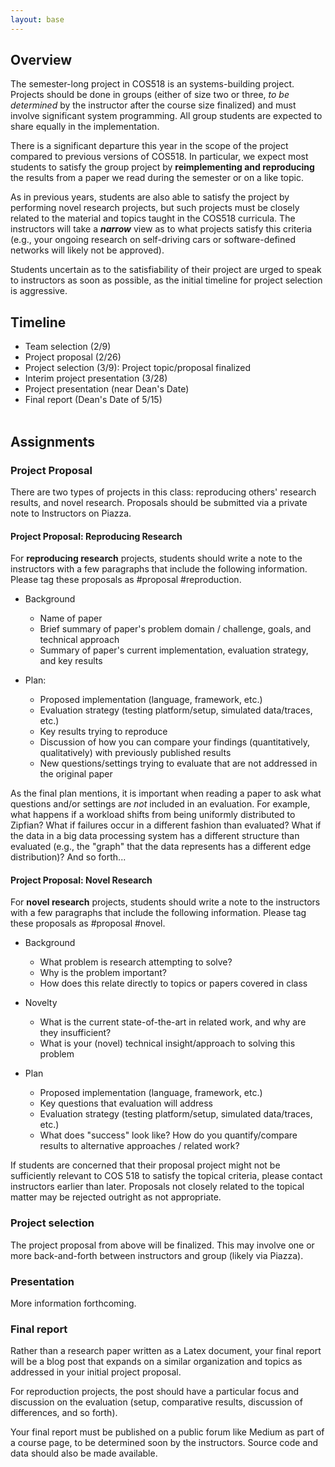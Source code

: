 ```yaml
---
layout: base
---
```


## Overview

The semester-long project in COS518 is an systems-building
project.  Projects should be done in groups (either of size two or
three, *to be determined* by the instructor after the course size
finalized) and must involve significant system programming. All group
students are expected to share equally in the implementation.

There is a significant departure this year in the scope of the project
compared to previous versions of COS518.  In particular, we expect
most students to satisfy the group project by **reimplementing and
reproducing** the results from a paper we read during the semester or
on a like topic.

As in previous years, students are also able to satisfy the project by
performing novel research projects, but such projects must be
closely related to the material and topics taught in the COS518
curricula.  The instructors will take a ***narrow*** view as to what
projects satisfy this criteria (e.g., your ongoing research on
self-driving cars or software-defined networks will likely not be
approved).

Students uncertain as to the satisfiability of their project are urged
to speak to instructors as soon as possible, as the initial timeline
for project selection is aggressive.

## Timeline
- Team selection (2/9)
- Project proposal (2/26)
- Project selection (3/9):  Project topic/proposal finalized
- Interim project presentation (3/28)
- Project presentation (near Dean's Date)
- Final report (Dean's Date of 5/15)
<br><br>

## Assignments

### Project Proposal

There are two types of projects in this class: reproducing others'
research results, and novel research.  Proposals should be submitted
via a private note to Instructors on Piazza.

#### Project Proposal:  Reproducing Research

For **reproducing research** projects, students should write a note to
the instructors with a few paragraphs that include the following
information.  Please tag these proposals as #proposal #reproduction.

- Background
   - Name of paper
   - Brief summary of paper's problem domain / challenge, goals, and technical approach
   - Summary of paper's current implementation, evaluation strategy, and key results

- Plan:
   - Proposed implementation (language, framework, etc.)
   - Evaluation strategy (testing platform/setup, simulated data/traces, etc.)
   - Key results trying to reproduce
   - Discussion of how you can compare your findings (quantitatively, qualitatively) with previously published results
   - New questions/settings trying to evaluate that are not addressed in the original paper

As the final plan mentions, it is important when reading a paper to ask what
questions and/or settings are *not* included in an evaluation.  For example,
what happens if a workload shifts from being uniformly distributed to
Zipfian?  What if failures occur in a different fashion than evaluated?  What
if the data in a big data processing system has a different structure than
evaluated (e.g., the "graph" that the data represents has a different edge
distribution)?  And so forth...

#### Project Proposal:  Novel Research

For **novel research** projects, students should write a note to the
instructors with a few paragraphs that include the following
information.  Please tag these proposals as #proposal #novel.

- Background
   - What problem is research attempting to solve?
   - Why is the problem important?
   - How does this relate directly to topics or papers covered in class

- Novelty
   - What is the current state-of-the-art in related work, and why are they insufficient?
   - What is your (novel) technical insight/approach to solving this problem

- Plan
   - Proposed implementation (language, framework, etc.)
   - Key questions that evaluation will address
   - Evaluation strategy (testing platform/setup, simulated data/traces, etc.)
   - What does "success" look like?  How do you quantify/compare results to alternative approaches / related work?

If students are concerned that their proposal project might not be
sufficiently relevant to COS 518 to satisfy the topical criteria,
please contact instructors earlier than later.  Proposals not closely
related to the topical matter may be rejected outright as not
appropriate.

### Project selection

The project proposal from above will be finalized.  This may involve
one or more back-and-forth between instructors and group (likely via
Piazza).

### Presentation

More information forthcoming.

### Final report

Rather than a research paper written as a Latex document, your final
report will be a blog post that expands on a similar organization and
topics as addressed in your initial project proposal.

For reproduction projects, the post should have a particular focus and
discussion on the evaluation (setup, comparative results, discussion
of differences, and so forth).

Your final report must be published on a public forum like Medium as part of
a course page, to be  determined soon by the instructors.  Source code and
data should also be made available.
